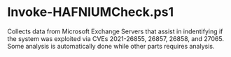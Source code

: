 # Invoke-HAFNIUMCheck.ps1
Collects data from Microsoft Exchange Servers that assist in indentifying if the system was exploited via CVEs 2021-26855, 26857, 26858, and 27065. Some
analysis is automatically done while other parts requires analysis. 


